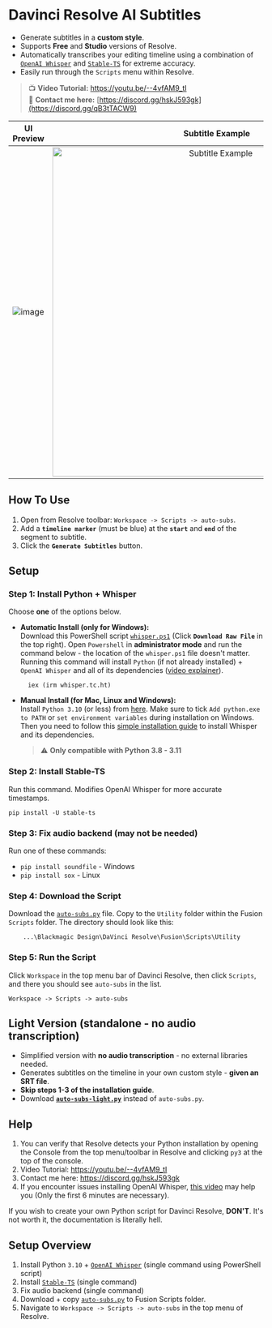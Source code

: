 # Davinci Resolve AI Subtitles
- Generate subtitles in a **custom style**.
- Supports **Free** and **Studio** versions of Resolve.
- Automatically transcribes your editing timeline using a combination of [`OpenAI Whisper`](https://openai.com/research/whisper) and [`Stable-TS`](https://github.com/jianfch/stable-ts) for extreme accuracy.
- Easily run through the `Scripts` menu within Resolve.

> :tv: **Video Tutorial:** https://youtu.be/--4vfAM9_tI <br>
> :tea: **Contact me here:** [https://discord.gg/hskJ593gk](https://discord.gg/qB3tTACW9)

UI Preview             |  Subtitle Example
:-------------------------:|:-------------------------:
![image](https://github.com/tmoroney/auto-subs/assets/72154813/2aa582c6-fa72-4392-9619-822d2fe6592e) |  <img alt="Subtitle Example" src="https://github.com/tmoroney/auto-subs/assets/72154813/28553dc3-bd4f-4866-9083-1df5cd21aeaf" width="650">

## How To Use
1. Open from Resolve toolbar: `Workspace -> Scripts -> auto-subs`.
2. Add a **`timeline marker`** (must be blue) at the **`start`** and **`end`** of the segment to subtitle.
3. Click the **`Generate Subtitles`** button.

## Setup

### Step 1: Install Python + Whisper
Choose **one** of the options below.
- **Automatic Install (only for Windows):** <br> 
Download this PowerShell script [`whisper.ps1`](https://github.com/tmoroney/auto-subs/blob/main/whisper.ps1) (Click **`Download Raw File`** in the top right). Open `Powershell` in **administrator mode** and run the command below - the location of the `whisper.ps1` file doesn't matter.
Running this command will install `Python` (if not already installed) + `OpenAI Whisper` and all of its dependencies ([video explainer](https://youtu.be/R5pZPpIIUzA)). 

        iex (irm whisper.tc.ht)

- **Manual Install (for Mac, Linux and Windows):** <br>
Install `Python 3.10` (or less) from [here](https://www.python.org/downloads/release/python-31011/). Make sure to tick `Add python.exe to PATH` or `set environment variables` during installation on Windows. Then you need to follow this [simple installation guide](https://github.com/openai/whisper/tree/main#readme) to install Whisper and its dependencies.
    > ⚠️ **Only compatible with Python 3.8 - 3.11**

### Step 2: Install Stable-TS
Run this command. Modifies OpenAI Whisper for more accurate timestamps.

    pip install -U stable-ts

### Step 3: Fix audio backend (may not be needed)
Run one of these commands:
- `pip install soundfile` - Windows
- `pip install sox` - Linux
    
### Step 4: Download the Script
Download the [`auto-subs.py`](https://github.com/tmoroney/auto-subs/blob/main/auto-subs.py) file. Copy to the `Utility` folder within the Fusion `Scripts` folder. The directory should look like this:
  
        ...\Blackmagic Design\DaVinci Resolve\Fusion\Scripts\Utility

### Step 5: Run the Script
Click `Workspace` in the top menu bar of Davinci Resolve, then click `Scripts`, and there you should see `auto-subs` in the list.
    
    Workspace -> Scripts -> auto-subs

## Light Version (standalone - no audio transcription)
- Simplified version with **no audio transcription** - no external libraries needed.
- Generates subtitles on the timeline in your own custom style - **given an SRT file**.
- **Skip steps 1-3 of the installation guide**.
- Download **[`auto-subs-light.py`](https://github.com/tmoroney/auto-subs/blob/main/auto-subs-light.py)** instead of `auto-subs.py`.

## Help
1. You can verify that Resolve detects your Python installation by opening the Console from the top menu/toolbar in Resolve and clicking `py3` at the top of the console.
2. Video Tutorial: https://youtu.be/--4vfAM9_tI
3. Contact me here: https://discord.gg/hskJ593gk
4. If you encounter issues installing OpenAI Whisper, [this video](https://youtu.be/ABFqbY_rmEk) may help you (Only the first 6 minutes are necessary).

If you wish to create your own Python script for Davinci Resolve, **DON'T**. It's not worth it, the documentation is literally hell.

## Setup Overview
1. Install Python `3.10` + [`OpenAI Whisper`](https://github.com/openai/whisper) (single command using PowerShell script)
2. Install [`Stable-TS`](https://github.com/jianfch/stable-ts) (single command)
3. Fix audio backend (single command)
4. Download + copy [`auto-subs.py`](https://github.com/tmoroney/auto-subs/blob/main/auto-subs.py) to Fusion Scripts folder.
5. Navigate to `Workspace -> Scripts -> auto-subs` in the top menu of Resolve.
